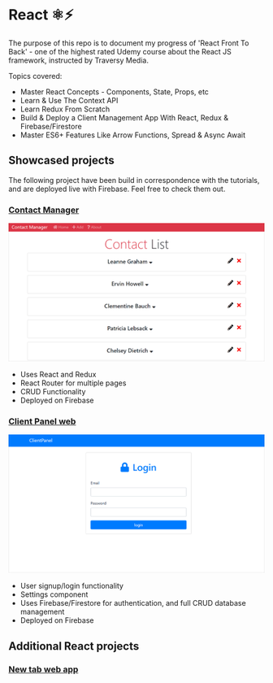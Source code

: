 # React ⚛⚡ 
The purpose of this repo is to document my progress of 'React Front To Back' - one of the highest rated Udemy course about the React JS framework, instructed by Traversy Media.

Topics covered:
 - Master React Concepts - Components, State, Props, etc
 - Learn & Use The Context API
 - Learn Redux From Scratch
 - Build & Deploy a Client Management App With React, Redux & Firebase/Firestore
 - Master ES6+ Features Like Arrow Functions, Spread & Async Await

 ## Showcased projects
  The following project have been build in correspondence with the tutorials, and are deployed live with Firebase. Feel free to check them out.

  ### [Contact Manager](https://react-contact-manager-39497.firebaseapp.com)
 ![](preview-imgs/preview-1.gif)
  - Uses React and Redux
  - React Router for multiple pages
  - CRUD Functionality
  - Deployed on Firebase


 ### [Client Panel web ](https://reactclientpanel-d5a9d.firebaseapp.com/)
 ![](preview-imgs/preview-2.gif)
  - User signup/login functionality
  - Settings component
  - Uses Firebase/Firestore for authentication, and full CRUD database management
  - Deployed on Firebase

## Additional React projects
 ### [New tab web app ](https://new-tab-3ecd4.web.app/)

 
<!-- ---  -->

<!-- ## Udemy certificate 
![](https://udemy-certificate.s3.amazonaws.com/image/UC-UIFA5YAQ.jpg?l=null) -->

<!-- Click below to demo a Client Panel web app using Firebase:
https://reactclientpanel-d5a9d.firebaseapp.com/ -->
